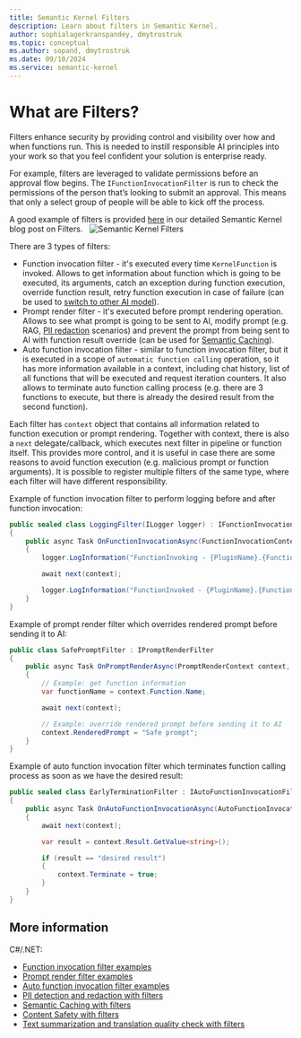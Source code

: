 ```yaml
---
title: Semantic Kernel Filters
description: Learn about filters in Semantic Kernel.
author: sophialagerkranspandey, dmytrostruk
ms.topic: conceptual
ms.author: sopand, dmytrostruk
ms.date: 09/10/2024
ms.service: semantic-kernel
---
```


# What are Filters?

Filters enhance security by providing control and visibility over how and when functions run. This is needed to instill responsible AI principles into your work so that you feel confident your solution is enterprise ready.

For example, filters are leveraged to validate permissions before an approval flow begins. The `IFunctionInvocationFilter` is run to check the permissions of the person that’s looking to submit an approval. This means that only a select group of people will be able to kick off the process.

A good example of filters is provided [here](https://devblogs.microsoft.com/semantic-kernel/filters-in-semantic-kernel/) in our detailed Semantic Kernel blog post on Filters.
 
 ![Semantic Kernel Filters](../media/WhatAreFilters.png)

There are 3 types of filters:

- Function invocation filter - it's executed every time `KernelFunction` is invoked. Allows to get information about function which is going to be executed, its arguments, catch an exception during function execution, override function result, retry function execution in case of failure (can be used to [switch to other AI model](https://github.com/microsoft/semantic-kernel/blob/main/dotnet/samples/Concepts/Filtering/RetryWithFilters.cs)).
- Prompt render filter - it's executed before prompt rendering operation. Allows to see what prompt is going to be sent to AI, modify prompt (e.g. RAG, [PII redaction](https://github.com/microsoft/semantic-kernel/blob/main/dotnet/samples/Concepts/Filtering/PIIDetection.cs) scenarios) and prevent the prompt from being sent to AI with function result override (can be used for [Semantic Caching](https://github.com/microsoft/semantic-kernel/blob/main/dotnet/samples/Concepts/Caching/SemanticCachingWithFilters.cs)).
- Auto function invocation filter - similar to function invocation filter, but it is executed in a scope of `automatic function calling` operation, so it has more information available in a context, including chat history, list of all functions that will be executed and request iteration counters. It also allows to terminate auto function calling process (e.g. there are 3 functions to execute, but there is already the desired result from the second function).

Each filter has `context` object that contains all information related to function execution or prompt rendering. Together with context, there is also a `next` delegate/callback, which executes next filter in pipeline or function itself. This provides more control, and it is useful in case there are some reasons to avoid function execution (e.g. malicious prompt or function arguments). It is possible to register multiple filters of the same type, where each filter will have different responsibility.

Example of function invocation filter to perform logging before and after function invocation:

```csharp
public sealed class LoggingFilter(ILogger logger) : IFunctionInvocationFilter
{
    public async Task OnFunctionInvocationAsync(FunctionInvocationContext context, Func<FunctionInvocationContext, Task> next)
    {
        logger.LogInformation("FunctionInvoking - {PluginName}.{FunctionName}", context.Function.PluginName, context.Function.Name);

        await next(context);

        logger.LogInformation("FunctionInvoked - {PluginName}.{FunctionName}", context.Function.PluginName, context.Function.Name);
    }
}
```

Example of prompt render filter which overrides rendered prompt before sending it to AI:

```csharp
public class SafePromptFilter : IPromptRenderFilter
{
    public async Task OnPromptRenderAsync(PromptRenderContext context, Func<PromptRenderContext, Task> next)
    {
        // Example: get function information
        var functionName = context.Function.Name;

        await next(context);

        // Example: override rendered prompt before sending it to AI
        context.RenderedPrompt = "Safe prompt";
    }
}
```

Example of auto function invocation filter which terminates function calling process as soon as we have the desired result:

```csharp
public sealed class EarlyTerminationFilter : IAutoFunctionInvocationFilter
{
    public async Task OnAutoFunctionInvocationAsync(AutoFunctionInvocationContext context, Func<AutoFunctionInvocationContext, Task> next)
    {
        await next(context);

        var result = context.Result.GetValue<string>();

        if (result == "desired result")
        {
            context.Terminate = true;
        }
    }
}
```

## More information

C#/.NET:
* [Function invocation filter examples](https://github.com/microsoft/semantic-kernel/blob/main/dotnet/samples/Concepts/Filtering/FunctionInvocationFiltering.cs)
* [Prompt render filter examples](https://github.com/microsoft/semantic-kernel/blob/main/dotnet/samples/Concepts/Filtering/PromptRenderFiltering.cs)
* [Auto function invocation filter examples](https://github.com/microsoft/semantic-kernel/blob/main/dotnet/samples/Concepts/Filtering/AutoFunctionInvocationFiltering.cs)
* [PII detection and redaction with filters](https://github.com/microsoft/semantic-kernel/blob/main/dotnet/samples/Concepts/Filtering/PIIDetection.cs)
* [Semantic Caching with filters](https://github.com/microsoft/semantic-kernel/blob/main/dotnet/samples/Concepts/Caching/SemanticCachingWithFilters.cs)
* [Content Safety with filters](https://github.com/microsoft/semantic-kernel/tree/main/dotnet/samples/Demos/ContentSafety)
* [Text summarization and translation quality check with filters](https://github.com/microsoft/semantic-kernel/tree/main/dotnet/samples/Demos/QualityCheck)